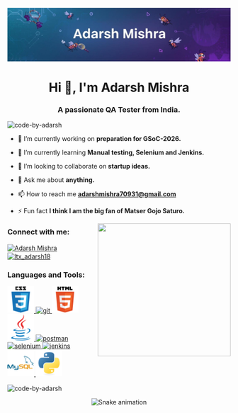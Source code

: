 ![logo](https://github.com/Code-By-Adarsh/Code-By-Adarsh/blob/main/MyNameBanner.jpg)

<h1 align="center">Hi 👋, I'm Adarsh Mishra</h1>
<h3 align="center">A passionate QA Tester from India.</h3>

<p align="left"> <img src="https://komarev.com/ghpvc/?username=code-by-adarsh&label=Profile%20views&color=0463fb&style=flat" alt="code-by-adarsh" height="100" width="100"/> </p>

      
- 🔭 I’m currently working on **preparation for GSoC-2026.**  

- 🌱 I’m currently learning **Manual testing, Selenium and Jenkins.**  

- 👯 I’m looking to collaborate on **startup ideas.**  

- 💬 Ask me about **anything.**  

- 📫 How to reach me **adarshmishra70931@gmail.com**  

- ⚡ Fun fact **I think I am the big fan of Matser Gojo Saturo.**

<img align="right" width="300" height="300" src="https://media2.giphy.com/media/v1.Y2lkPTc5MGI3NjExamZzemFyYTNhbzJvZmFybzJmN3R0dTF4anRpczg2MnM3NnN5eTRteiZlcD12MV9naWZzX3NlYXJjaCZjdD1n/GghGKaZ8JeHJx0apQC/giphy.webp">


<h3 align="left">Connect with me:</h3>
<p align="left">
<a href="https://linkedin.com/in/adarsh-mishra-020482327" target="blank"><img align="center" src="https://raw.githubusercontent.com/rahuldkjain/github-profile-readme-generator/master/src/images/icons/Social/linked-in-alt.svg" alt="Adarsh Mishra" height="30" width="40" /></a>
<a href="https://instagram.com/ltx_adarsh18" target="blank"><img align="center" src="https://raw.githubusercontent.com/rahuldkjain/github-profile-readme-generator/master/src/images/icons/Social/instagram.svg" alt="ltx_adarsh18" height="50" width="50" /></a>
</p>

<h3 align="left">Languages and Tools:</h3>
<p align="left"> <a href="https://www.w3schools.com/css/" target="_blank" rel="noreferrer"> <img src="https://raw.githubusercontent.com/devicons/devicon/master/icons/css3/css3-original-wordmark.svg" alt="css3" width="60" height="60"/> </a> <a href="https://git-scm.com/" target="_blank" rel="noreferrer"> <img src="https://www.vectorlogo.zone/logos/git-scm/git-scm-icon.svg" alt="git" width="60" height="60"/> </a> <a href="https://www.w3.org/html/" target="_blank" rel="noreferrer"> <img src="https://raw.githubusercontent.com/devicons/devicon/master/icons/html5/html5-original-wordmark.svg" alt="html5" width="60" height="60"/> </a> <a href="https://www.java.com" target="_blank" rel="noreferrer"> <img src="https://raw.githubusercontent.com/devicons/devicon/master/icons/java/java-original.svg" alt="java" width="60" height="60"/> </a><a href="https://postman.com" target="_blank" rel="noreferrer"> <img src="https://www.vectorlogo.zone/logos/getpostman/getpostman-icon.svg" alt="postman" width="40" height="40"/> </a> <a href="https://www.selenium.dev" target="_blank" rel="noreferrer"> <img src="https://raw.githubusercontent.com/detain/svg-logos/780f25886640cef088af994181646db2f6b1a3f8/svg/selenium-logo.svg" alt="selenium" width="40" height="40"/> </a><a href="https://www.jenkins.io" target="_blank" rel="noreferrer"> <img src="https://www.vectorlogo.zone/logos/jenkins/jenkins-icon.svg" alt="jenkins" width="60" height="60"/> </a> <a href="https://www.mysql.com/" target="_blank" rel="noreferrer"> <img src="https://raw.githubusercontent.com/devicons/devicon/master/icons/mysql/mysql-original-wordmark.svg" alt="mysql" width="60" height="60"/> </a> <a href="https://www.python.org" target="_blank" rel="noreferrer"> <img src="https://raw.githubusercontent.com/devicons/devicon/master/icons/python/python-original.svg" alt="python" width="60" height="60"/> </a> </p>

<p><img align="center" src="https://github-readme-streak-stats.herokuapp.com/?user=code-by-adarsh&theme=highcontrast" alt="code-by-adarsh" /></p>

<div align="center">
  <img src="https://profile-readme-generator.com/assets/snake.svg" alt="Snake animation" />
</div>
